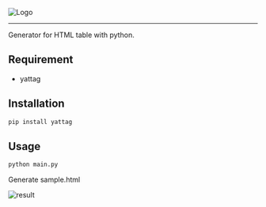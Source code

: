 ![Logo](https://user-images.githubusercontent.com/35373553/72666537-959e4f00-3a56-11ea-9a59-12a0e330b066.png)

---- 
Generator for HTML table with python.

## Requirement
- yattag

## Installation
```bash
pip install yattag
```

## Usage

```bash
python main.py
```
Generate sample.html

![result](https://user-images.githubusercontent.com/35373553/66710795-201d4580-edba-11e9-8b20-5b1ddd8efce9.png)